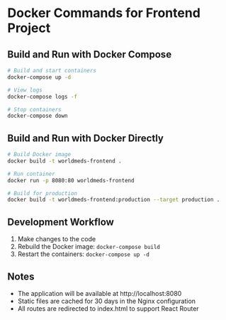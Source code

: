 # Docker Commands for Frontend Project

## Build and Run with Docker Compose
```bash
# Build and start containers
docker-compose up -d

# View logs
docker-compose logs -f

# Stop containers
docker-compose down
```

## Build and Run with Docker Directly
```bash
# Build Docker image
docker build -t worldmeds-frontend .

# Run container
docker run -p 8080:80 worldmeds-frontend

# Build for production
docker build -t worldmeds-frontend:production --target production .
```

## Development Workflow
1. Make changes to the code
2. Rebuild the Docker image: `docker-compose build`
3. Restart the containers: `docker-compose up -d`

## Notes
- The application will be available at http://localhost:8080
- Static files are cached for 30 days in the Nginx configuration
- All routes are redirected to index.html to support React Router